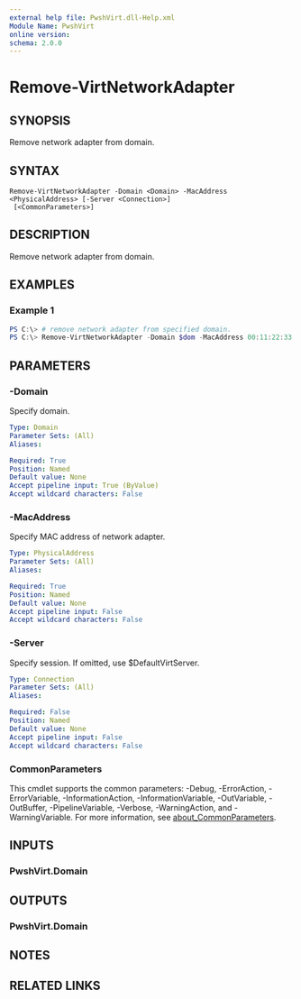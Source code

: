 ```yaml
---
external help file: PwshVirt.dll-Help.xml
Module Name: PwshVirt
online version:
schema: 2.0.0
---
```


# Remove-VirtNetworkAdapter

## SYNOPSIS
Remove network adapter from domain.

## SYNTAX

```
Remove-VirtNetworkAdapter -Domain <Domain> -MacAddress <PhysicalAddress> [-Server <Connection>]
 [<CommonParameters>]
```

## DESCRIPTION
Remove network adapter from domain.

## EXAMPLES

### Example 1
```powershell
PS C:\> # remove network adapter from specified domain.
PS C:\> Remove-VirtNetworkAdapter -Domain $dom -MacAddress 00:11:22:33:44:55
```

## PARAMETERS

### -Domain
Specify domain.

```yaml
Type: Domain
Parameter Sets: (All)
Aliases:

Required: True
Position: Named
Default value: None
Accept pipeline input: True (ByValue)
Accept wildcard characters: False
```

### -MacAddress
Specify MAC address of network adapter.

```yaml
Type: PhysicalAddress
Parameter Sets: (All)
Aliases:

Required: True
Position: Named
Default value: None
Accept pipeline input: False
Accept wildcard characters: False
```

### -Server
Specify session.
If omitted, use $DefaultVirtServer.

```yaml
Type: Connection
Parameter Sets: (All)
Aliases:

Required: False
Position: Named
Default value: None
Accept pipeline input: False
Accept wildcard characters: False
```

### CommonParameters
This cmdlet supports the common parameters: -Debug, -ErrorAction, -ErrorVariable, -InformationAction, -InformationVariable, -OutVariable, -OutBuffer, -PipelineVariable, -Verbose, -WarningAction, and -WarningVariable. For more information, see [about_CommonParameters](http://go.microsoft.com/fwlink/?LinkID=113216).

## INPUTS

### PwshVirt.Domain

## OUTPUTS

### PwshVirt.Domain

## NOTES

## RELATED LINKS
